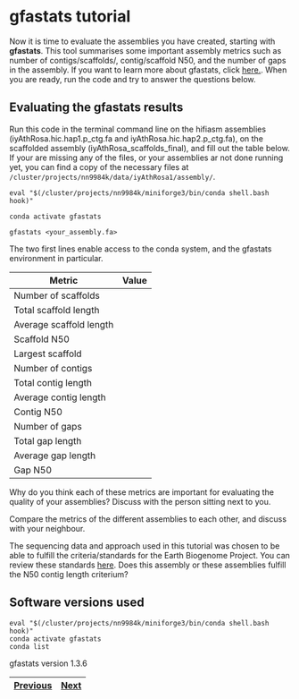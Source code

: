 # gfastats tutorial

Now it is time to evaluate the assemblies you have created, starting with **gfastats**. This tool summarises some important assembly metrics such as number of contigs/scaffolds/, contig/scaffold N50, and the number of gaps in the assembly. If you want to learn more about gfastats, click [here.](https://github.com/vgl-hub/gfastats). When you are ready, run the code and try to answer the questions below.

## Evaluating the gfastats results

Run this code in the terminal command line on the hifiasm assemblies (iyAthRosa.hic.hap1.p_ctg.fa and iyAthRosa.hic.hap2.p_ctg.fa), on the scaffolded assembly (iyAthRosa_scaffolds_final), and fill out the table below. If your are missing any of the files, or your assemblies ar not done running yet, you can find a copy of the necessary files at `/cluster/projects/nn9984k/data/iyAthRosa1/assembly/`.

```
eval "$(/cluster/projects/nn9984k/miniforge3/bin/conda shell.bash hook)" 

conda activate gfastats

gfastats <your_assembly.fa>
```
The two first lines enable access to the conda system, and the gfastats environment in particular. 


Metric | Value
-------|-------
Number of scaffolds |
Total scaffold length |
Average scaffold length |
Scaffold N50 |
Largest scaffold |
Number of contigs |
Total contig length |
Average contig length |
Contig N50 |
Number of gaps |
Total gap length | 
Average gap length |
Gap N50 |


Why do you think each of these metrics are important for evaluating the quality of your assemblies? Discuss with the person sitting next to you.

Compare the metrics of the different assemblies to each other, and discuss with your neighbour. 

The sequencing data and approach used in this tutorial was chosen to be able to fulfill the criteria/standards for the Earth Biogenome Project. You can review these standards [here](https://www.earthbiogenome.org/assembly-standards). Does this assembly or these assemblies fulfill the N50 contig length criterium?

## Software versions used
```
eval "$(/cluster/projects/nn9984k/miniforge3/bin/conda shell.bash hook)" 
conda activate gfastats
conda list
```
gfastats version 1.3.6

|[Previous](https://github.com/ebp-nor/workshop-2024/blob/main/day1_genome_assembly/05_YaHS.md)|[Next](https://github.com/ebp-nor/workshop-2024/blob/main/day1_genome_assembly/07_BUSCO.md)|
|---|---|
